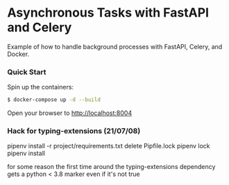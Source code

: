 # Asynchronous Tasks with FastAPI and Celery

Example of how to handle background processes with FastAPI, Celery, and Docker.

### Quick Start

Spin up the containers:

```sh
$ docker-compose up -d --build
```

Open your browser to [http://localhost:8004](http://localhost:8004)


### Hack for typing-extensions (21/07/08)

pipenv install -r project/requirements.txt
delete Pipfile.lock
pipenv lock
pipenv install

for some reason the first time around the 
typing-extensions dependency gets a 
python < 3.8 marker even if it's not true